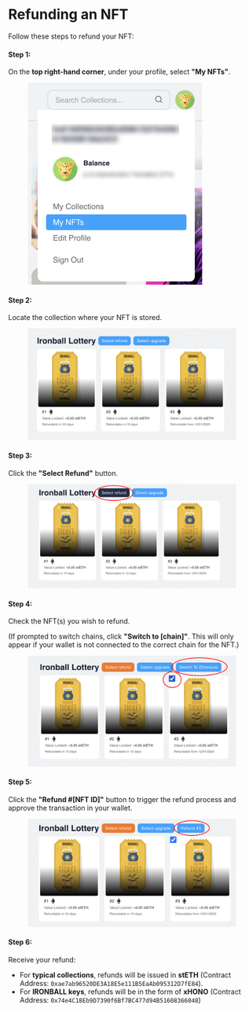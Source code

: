 # Refunding an NFT

Follow these steps to refund your NFT:

#### Step 1:

On the **top right-hand corner**, under your profile, select **"My NFTs"**.

<figure><img src="../.gitbook/assets/Screenshot 2025-01-23 at 1.30.35 PM.png" alt="" width="355"><figcaption></figcaption></figure>

#### Step 2:

Locate the collection where your NFT is stored.

<figure><img src="../.gitbook/assets/Screenshot 2025-01-23 at 1.31.16 PM.png" alt=""><figcaption></figcaption></figure>

#### Step 3:

Click the **"Select Refund"** button.

<figure><img src="../.gitbook/assets/Screenshot 2025-01-23 at 1.31.24 PM.png" alt=""><figcaption></figcaption></figure>

#### Step 4:

Check the NFT(s) you wish to refund.

(If prompted to switch chains, click **"Switch to \[chain]"**. This will only appear if your wallet is not connected to the correct chain for the NFT.)

<figure><img src="../.gitbook/assets/Screenshot 2025-01-23 at 1.31.34 PM.png" alt=""><figcaption></figcaption></figure>

#### Step 5:

Click the **"Refund #\[NFT ID]"** button to trigger the refund process and approve the transaction in your wallet.

<figure><img src="../.gitbook/assets/Screenshot 2025-01-23 at 1.31.43 PM.png" alt=""><figcaption></figcaption></figure>

#### Step 6:

Receive your refund:

* For **typical collections**, refunds will be issued in **stETH** (Contract Address: `0xae7ab96520DE3A18E5e111B5EaAb095312D7fE84`).
* For **IRONBALL keys**, refunds will be in the form of **xHONO** (Contract Address: `0x74e4C18Eb9D7390f6Bf7BC477d94B51608366048`)
